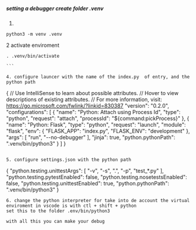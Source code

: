 ##### setting a debugger create folder .venv

1.
`````
python3 -m venv .venv
`````
2
activate enviroment

`````
. .venv/bin/activate 

```

4. configure launcer with the name of the index.py  of entry, and the python path

`````
{
    // Use IntelliSense to learn about possible attributes.
    // Hover to view descriptions of existing attributes.
    // For more information, visit: https://go.microsoft.com/fwlink/?linkid=830387
    "version": "0.2.0",
    "configurations": [
        {
            "name": "Python: Attach using Process Id",
            "type": "python",
            "request": "attach",
            "processId": "${command:pickProcess}"
        },
        {
            "name": "Python: Flask",
            "type": "python",
            "request": "launch",
            "module": "flask",
            "env": {
                "FLASK_APP": "index.py",
                "FLASK_ENV": "development"
            },
            "args": [
                "run",
                "--no-debugger"
            ],
            "jinja": true,
            "python.pythonPath": ".venv/bin/python3"
        }
    ]
}

````

5. configure settings.json with the python path

``````
{
    "python.testing.unittestArgs": [
        "-v",
        "-s",
        ".",
        "-p",
        "test_*.py"
    ],
    "python.testing.pytestEnabled": false,
    "python.testing.nosetestsEnabled": false,
    "python.testing.unittestEnabled": true,
    "python.pythonPath": ".venv/bin/python3"
}

````
6. change the python interpreter for take into de account the virtual enviroment in vscode is with ctl + shift + python
set this to the folder .env/bin/python3

with all this you can make your debug